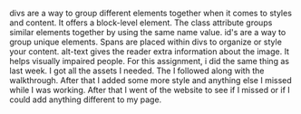 divs are a way to group different elements together when it comes to styles and content. It offers a block-level element. The class attribute groups similar elements together by using the same name value. id's are a way to group unique elements. Spans are placed within divs to organize or style your content.
alt-text gives the reader extra information about the image. It helps visually impaired people.
For this assignment, i did the same thing as last week. I got all the assets I needed. The I followed along with the walkthrough. After that I added some more style and anything else I missed while I was working. After that I went of the website to see if I missed or if I could add anything different to my page.
